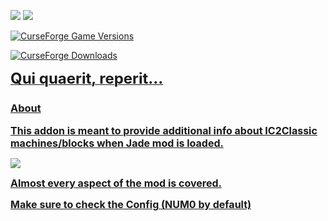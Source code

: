 <a href="https://www.curseforge.com/minecraft/mc-mods/jade"><img src="https://img.shields.io/badge/Addon%20for-Jade-1f425f.svg?color=A8C5B6" style="max-width:100%;"></a>
<a href="https://www.curseforge.com/minecraft/mc-mods/ic2-classic"><img src="https://img.shields.io/badge/Addon%20for-IC2Classic-1f425f.svg?color=C39C5F" style="max-width:100%;"></a>

<a href="https://www.curseforge.com/minecraft/mc-mods/jade-addons-ic2classic">![CurseForge Game Versions](https://img.shields.io/curseforge/game-versions/932859?label=Version&color=F16436)

<a href="https://www.curseforge.com/minecraft/mc-mods/jade-addons-ic2classic/files/5021539">![CurseForge Downloads](https://img.shields.io/curseforge/dt/932859?label=Download+Latest&color=F16436)


**<font size="5">Qui quaerit, reperit...</font>**

### About 

**<font size="3">This addon is meant to provide additional info about IC2Classic machines/blocks when Jade mod is loaded.</font>**

<img src="images/full.png">

**<font size="3">Almost every aspect of the mod is covered.</font>**

**<font size="3">Make sure to check the Config (NUM0 by default)</font>**

